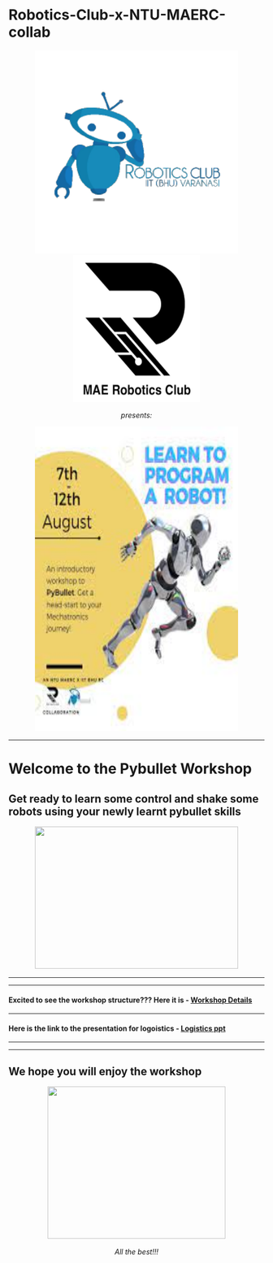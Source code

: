 # Robotics-Club-x-NTU-MAERC-collab


<p align="center">
 <img  width="400" height="400" src="logo1.png">
 <img  width="250" height="290" src="Logo.png">
 <p align="center">
 <i>presents:</i><br> 
</p>

<p align="center">
 <img  width="400" height="600" src="Workshop_Logo.jpeg">
</p>

***

# Welcome to the Pybullet Workshop
## Get ready to learn some control and shake some robots using your newly learnt pybullet skills

<p align="center">
 <img  width="400" height="280" src="https://github.com/Robotics-Club-IIT-BHU/Robotics-Camp-2021/blob/main/src/start.jpg">
 <p align="center"> 
</p>


***
***

#### Excited to see the workshop structure??? Here it is - [Workshop Details](Webinar_Details--.pdf)
***
#### Here is the link to the presentation for logoistics - [Logistics ppt](https://docs.google.com/presentation/d/1JEDMQ1MVdhzHvBFFwcCsBR0ii0pNqlAMPASn4Munbjo/edit?usp=sharing)

***
***

## We hope you will enjoy the workshop

<p align="center">
 <img  width="350" height="300" src="https://memegenerator.net/img/instances/63950365.jpg">
 <p align="center">
 <i>All the best!!!</i><br> 
</p>


